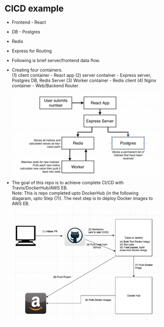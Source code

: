 # CICD example

- Frontend - React
- DB - Postgres
- Redis
- Express for Routing

- Following is brief server/frontend data flow.
- Creating four containers.  
  (1) client container - React app
  (2) server container - Express server, Postgres DB, Redis Server
  (3) Worker container - Redis client
  (4) Nginx container - Web/Backend Router

  ![alt text](./workflow.png)

* The goal of this repo is to achieve complete CI/CD with Travis/DockerHub/AWS EB.  
  Note: This is repo completed upto DockerHub (in the following diagaram, upto Step (7)). The next step is to deploy Docker images to AWS EB.  
   ![alt text ](./CICD.png)
